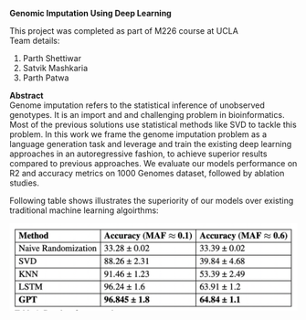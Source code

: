 **Genomic Imputation Using Deep Learning**

This project was completed as part of M226 course at UCLA  
Team details:
1) Parth Shettiwar
2) Satvik Mashkaria
3) Parth Patwa  

**Abstract**  
Genome imputation refers to the statistical inference of unobserved genotypes. It is an
import and and challenging problem in bioinformatics. Most of the previous solutions use statistical
methods like SVD to tackle this problem. In this work we frame the genome imputation problem as
a language generation task and leverage and train the existing deep learning approaches in an autoregressive fashion, to achieve superior results compared to previous approaches. We evaluate our models performance on R2 and accuracy metrics on 1000 Genomes dataset, followed by ablation studies.

Following table shows illustrates the superiority of our models over existing traditional machine learning algoirthms:

![Accuracy](https://github.com/parth-shettiwar/Genomic_Imputation_using_Deep_Learning/blob/main/Results/Accuracy.png)
